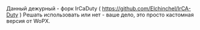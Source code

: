 Данный дежурный - форк IrCaDuty ( https://github.com/Elchinchel/IrCA-Duty )
Решать использовать или нет - ваше дело, это просто кастомная версия от WoPX.
